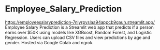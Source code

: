 # Employee_Salary_Prediction  
https://employeesalaryprediction-7nlyrpvslaa94appcb9gauh.streamlit.app/
Employee Salary Prediction is a Streamlit web app that predicts if a person earns over $50K using models like XGBoost, Random Forest, and Logistic Regression. Users can upload CSV files and view predictions by age and gender. Hosted via Google Colab and ngrok.


